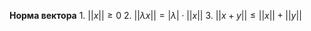 **Норма вектора**
	1. $||x|| \ge 0$
	2. $||\lambda x|| = |\lambda| \cdot ||x||$
	3. $||x + y|| \le ||x|| + ||y||$